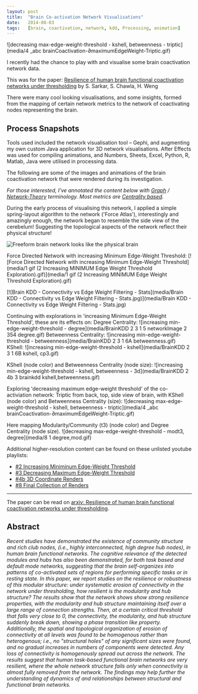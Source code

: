 ```yaml
---
layout:	post
title:	"Brain Co-activation Network Visualisations"
date:	2014-08-03
tags:	[brain, coactivation, network, kdd, Processing, animation]
---
```


![decreasing max-edge-weight-threshold - kshell, betweenness - triptic](media/4 _abc brainCoactivation-∂maximumEdgeWeight-Triptic.gif)

I recently had the chance to play with and visualise some brain coactivation network data.

This was for the paper: [Resilience of human brain functional coactivation networks under thresholding](http://arxiv.org/abs/1407.1549) by S. Sarkar, S. Chawla, H. Weng

There were many cool looking visualisations, and some insights, formed from the mapping of certain network metrics to the network of coactivating nodes representing the brain.

## Process Snapshots

Tools used included the network visualisation tool – Gephi, and augmenting my own custom Java application for 3D network visualisations. After Effects was used for compiling animations, and Numbers, Sheets, Excel, Python, R, Matlab, Java were utilised in processing data. 

The following are some of the images and animations of the brain coactivation network that were rendered during its investigation. 

_For those interested, I've annotated the content below with [Graph](https://en.wikipedia.org/wiki/Graph_(discrete_mathematics)) / [Network-Theory](https://en.wikipedia.org/wiki/Network_theory) terminology. Most metrics are [Centrality based](https://en.wikipedia.org/wiki/Centrality)._

During the early process of visualising this network, I applied a simple spring-layout algorithm to the network ('Force Atlas'), interestingly and amazingly enough, the network began to resemble the side view of the cerebelum! Suggesting the topological aspects of the network reflect their physical structure!

![Freeform brain network looks like the physical brain](media/freeformBrainNetworkLooksLikeTheCerebelumSide.png)

Force Directed Network with increasing Minimum Edge-Weight Threshold:
[![Force Directed Network with increasing Minimum Edge-Weight Threshold](media/1 gif (2 Increasing MINIMUM Edge Weight Threshold Exploration).gif)](media/1 gif (2 Increasing MINIMUM Edge Weight Threshold Exploration).gif)

[![Brain KDD - Connectivity vs Edge Weight Filtering - Stats](media/Brain KDD - Connectivity vs Edge Weight Filtering - Stats.jpg)](media/Brain KDD - Connectivity vs Edge Weight Filtering - Stats.jpg)

Continuing with explorations in 'increasing Minimum Edge-Weight Threshold', these are its effects on:
Degree Centrality:
![increasing min-edge-weight-threshold - degree](media/BrainKDD 2 3 1 5 networkImage 2 354 degree.gif)
Betweenness Centrality:
![increasing min-edge-weight-threshold - betweenness](media/BrainKDD 2 3 1 6A betweenness.gif)
KShell:
![increasing min-edge-weight-threshold - kshell](media/BrainKDD 2 3 1 6B kshell, cp3.gif)

KShell (node color) and Betweenness Centrality (node size):
![increasing min-edge-weight-threshold - kshell, betweenness - 3d](media/BrainKDD 2 4b 3 brainkdd kshell,betweenness.gif)

Exploring 'decreasing maximum edge-weight threshold' of the co-activiation network:
Triptic from back, top, side view of brain, with KShell (node color) and Betweenness Centrality (size):
![decreasing max-edge-weight-threshold - kshell, betweenness - triptic](media/4 _abc brainCoactivation-∂maximumEdgeWeight-Triptic.gif)

Here mapping Modularity/Community (t3) (node color) and Degree Centrality (node size).
![decreasing max-edge-weight-threshold - modt3, degree](media/8 1 degree,mod.gif)

Additional higher-resolution content can be found on these unlisted youtube playlists:

- [#2 Increasing Miniminum Edge-Weight Threshold](https://www.youtube.com/playlist?list=PLFdSJeh0yOsnwRwbYkfnkEz3E1PNMF5pI)
- [#3 Decreasing Maximum Edge-Weight Threshold](https://www.youtube.com/playlist?list=PLFdSJeh0yOsnrCpjNPLvaHIGrWk4aPOxd)
- [#4b 3D Coordinate Renders](https://www.youtube.com/playlist?list=PLFdSJeh0yOsntsfgEI99nQDQsFb9GCZ-A)
- [#8 Final Collection of Renders](https://www.youtube.com/playlist?list=PLFdSJeh0yOsng6LPtWgusur2IvP7Ep9A6)

---

The paper can be read on [arxiv: Resilience of human brain functional coactivation networks under thresholding](http://arxiv.org/abs/1407.1549).

## Abstract

_Recent studies have demonstrated the existence of community structure and rich club nodes, (i.e., highly interconnected, high degree hub nodes), in human brain functional networks. The cognitive relevance of the detected modules and hubs has also been demonstrated, for both task based and default mode networks, suggesting that the brain self-organizes into patterns of co-activated sets of regions for performing specific tasks or in resting state. In this paper, we report studies on the resilience or robustness of this modular structure: under systematic erosion of connectivity in the network under thresholding, how resilient is the modularity and hub structure? The results show that the network shows show strong resilience properties, with the modularity and hub structure maintaining itself over a large range of connection strengths. Then, at a certain critical threshold that falls very close to 0, the connectivity, the modularity, and hub structure suddenly break down, showing a phase transition like property. Additionally, the spatial and topological organization of erosion of connectivity at all levels was found to be homogenous rather than heterogenous; i.e., no "structural holes" of any significant sizes were found, and no gradual increases in numbers of components were detected. Any loss of connectivity is homogenously spread out across the network. The results suggest that human task-based functional brain networks are very resilient, where the whole network structure fails only when connectivity is almost fully removed from the network. The findings may help further the understanding of dynamics of and relationships between structural and functional brain networks._

